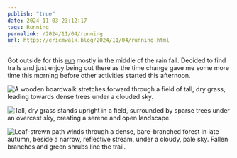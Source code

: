 ```yaml
---
publish: "true"
date: 2024-11-03 23:12:17
tags: Running
permalink: /2024/11/04/running
url: https://ericmwalk.blog/2024/11/04/running.html
---
```


Got outside for this [run](https://strava.com/activities/12815014014) mostly in the middle of the rain fall. Decided to find trails and just enjoy being out there as the time change gave me some more time this morning before other activities started this afternoon.

![A wooden boardwalk stretches forward through a field of tall, dry grass, leading towards dense trees under a clouded sky.](https://ericmwalk.blog/uploads/2024/img-0670.jpeg)

![Tall, dry grass stands upright in a field, surrounded by sparse trees under an overcast sky, creating a serene and open landscape.](https://ericmwalk.blog/uploads/2024/267aed849b.jpeg)

![Leaf-strewn path winds through a dense, bare-branched forest in late autumn, beside a narrow, reflective stream, under a cloudy, pale sky. Fallen branches and green shrubs line the trail.](https://ericmwalk.blog/uploads/2024/53a180bf45.jpeg)